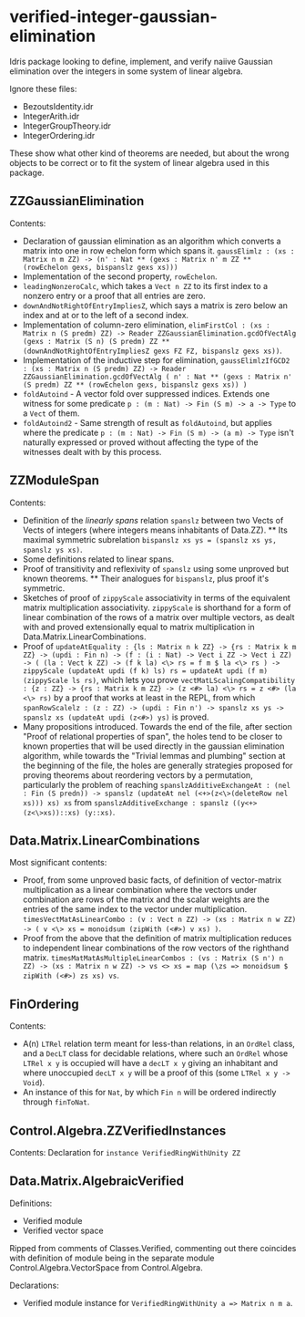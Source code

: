 # verified-integer-gaussian-elimination

Idris package looking to define, implement, and verify naiive Gaussian elimination over the integers in some system of linear algebra.

Ignore these files:
* BezoutsIdentity.idr
* IntegerArith.idr
* IntegerGroupTheory.idr
* IntegerOrdering.idr

These show what other kind of theorems are needed, but about the wrong objects to be correct or to fit the system of linear algebra used in this package.

## ZZGaussianElimination

Contents:
* Declaration of gaussian elimination as an algorithm which converts a matrix into one in row echelon form which spans it. `gaussElimlz : (xs : Matrix n m ZZ) -> (n' : Nat ** (gexs : Matrix n' m ZZ ** (rowEchelon gexs, bispanslz gexs xs)))`
* Implementation of the second property, `rowEchelon`.
* `leadingNonzeroCalc`, which takes a `Vect n ZZ` to its first index to a nonzero entry or a proof that all entries are zero.
* `downAndNotRightOfEntryImpliesZ`, which says a matrix is zero below an index and at or to the left of a second index.
* Implementation of column-zero elimination, `elimFirstCol : (xs : Matrix n (S predm) ZZ) -> Reader ZZGaussianElimination.gcdOfVectAlg (gexs : Matrix (S n) (S predm) ZZ ** (downAndNotRightOfEntryImpliesZ gexs FZ FZ, bispanslz gexs xs))`.
* Implementation of the inductive step for elimination, `gaussElimlzIfGCD2 : (xs : Matrix n (S predm) ZZ) -> Reader ZZGaussianElimination.gcdOfVectAlg ( n' : Nat ** (gexs : Matrix n' (S predm) ZZ ** (rowEchelon gexs, bispanslz gexs xs)) )`
* `foldAutoind` - A vector fold over suppressed indices. Extends one witness for some predicate `p : (m : Nat) -> Fin (S m) -> a -> Type` to a `Vect` of them.
* `foldAutoind2` - Same strength of result as `foldAutoind`, but applies where the predicate `p : (m : Nat) -> Fin (S m) -> (a m) -> Type` isn't naturally expressed or proved without affecting the type of the witnesses dealt with by this process.

## ZZModuleSpan

Contents:
* Definition of the *linearly spans* relation `spanslz` between two Vects of Vects of integers (where integers means inhabitants of Data.ZZ).
** Its maximal symmetric subrelation `bispanslz xs ys = (spanslz xs ys, spanslz ys xs)`.
* Some definitions related to linear spans.
* Proof of transitivity and reflexivity of `spanslz` using some unproved but known theorems.
** Their analogues for `bispanslz`, plus proof it's symmetric.
* Sketches of proof of `zippyScale` associativity in terms of the equivalent matrix multiplication associativity. `zippyScale` is shorthand for a form of linear combination of the rows of a matrix over multiple vectors, as dealt with and proved extensionally equal to matrix multiplication in Data.Matrix.LinearCombinations.
* Proof of `updateAtEquality : {ls : Matrix n k ZZ} -> {rs : Matrix k m ZZ} -> (updi : Fin n) -> (f : (i : Nat) -> Vect i ZZ -> Vect i ZZ) -> ( (la : Vect k ZZ) -> (f k la) <\> rs = f m $ la <\> rs ) -> zippyScale (updateAt updi (f k) ls) rs = updateAt updi (f m) (zippyScale ls rs)`, which lets you prove `vectMatLScalingCompatibility : {z : ZZ} -> {rs : Matrix k m ZZ} -> (z <#> la) <\> rs = z <#> (la <\> rs)` by a proof that works at least in the REPL, from which `spanRowScalelz : (z : ZZ) -> (updi : Fin n') -> spanslz xs ys -> spanslz xs (updateAt updi (z<#>) ys)` is proved.
* Many propositions introduced. Towards the end of the file, after section "Proof of relational properties of span", the holes tend to be closer to known properties that will be used directly in the gaussian elimination algorithm, while towards the "Trivial lemmas and plumbing" section at the beginning of the file, the holes are generally strategies proposed for proving theorems about reordering vectors by a permutation, particularly the problem of reaching `spanslzAdditiveExchangeAt : (nel : Fin (S predn)) -> spanslz (updateAt nel (<+>(z<\>(deleteRow nel xs))) xs) xs` from `spanslzAdditiveExchange : spanslz ((y<+>(z<\>xs))::xs) (y::xs)`.

## Data.Matrix.LinearCombinations

Most significant contents:
* Proof, from some unproved basic facts, of definition of vector-matrix multiplication as a linear combination where the vectors under combination are rows of the matrix and the scalar weights are the entries of the same index to the vector under multiplication. `timesVectMatAsLinearCombo : (v : Vect n ZZ) -> (xs : Matrix n w ZZ) -> ( v <\> xs = monoidsum (zipWith (<#>) v xs) )`.
* Proof from the above that the definition of matrix multiplication reduces to independent linear combinations of the row vectors of the righthand matrix. `timesMatMatAsMultipleLinearCombos : (vs : Matrix (S n') n ZZ) -> (xs : Matrix n w ZZ) -> vs <> xs = map (\zs => monoidsum $ zipWith (<#>) zs xs) vs`.

## FinOrdering

Contents:
* A(n) `LTRel` relation term meant for less-than relations, in an `OrdRel` class, and a `DecLT` class for decidable relations, where such an `OrdRel` whose `LTRel x y` is occupied will have a `decLT x y` giving an inhabitant and where unoccupied `decLT x y` will be a proof of this (some `LTRel x y -> Void`).
* An instance of this for `Nat`, by which `Fin n` will be ordered indirectly through `finToNat`.

## Control.Algebra.ZZVerifiedInstances

Contents: Declaration for `instance VerifiedRingWithUnity ZZ`

## Data.Matrix.AlgebraicVerified

Definitions:
* Verified module
* Verified vector space

Ripped from comments of Classes.Verified, commenting out there coincides with definition of module being in the separate module Control.Algebra.VectorSpace from Control.Algebra.

Declarations:
* Verified module instance for `VerifiedRingWithUnity a => Matrix n m a`.

